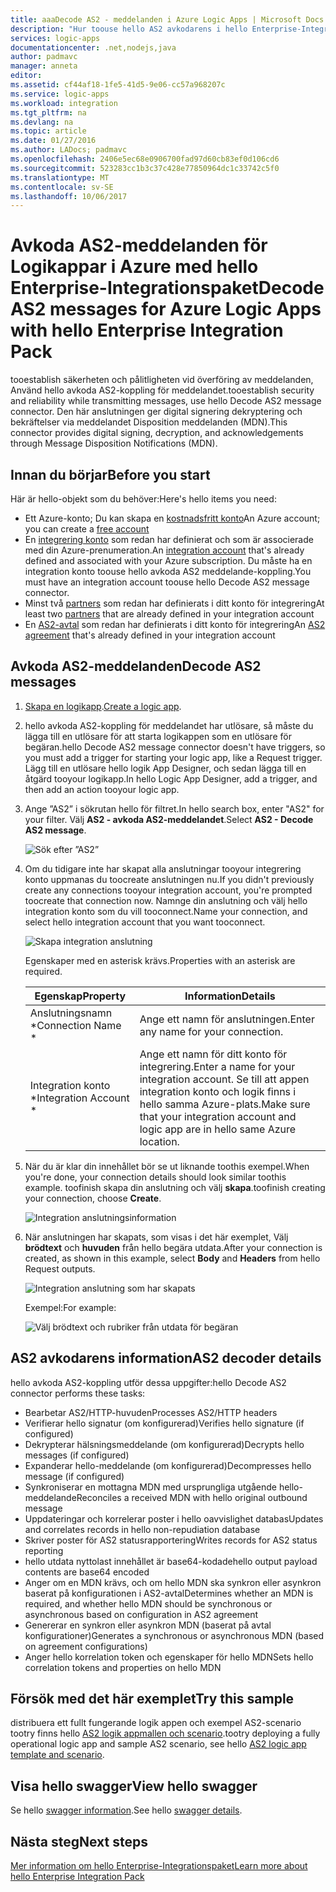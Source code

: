 ```yaml
---
title: aaaDecode AS2 - meddelanden i Azure Logic Apps | Microsoft Docs
description: "Hur toouse hello AS2 avkodarens i hello Enterprise-Integrationspaket för Logikappar i Azure"
services: logic-apps
documentationcenter: .net,nodejs,java
author: padmavc
manager: anneta
editor: 
ms.assetid: cf44af18-1fe5-41d5-9e06-cc57a968207c
ms.service: logic-apps
ms.workload: integration
ms.tgt_pltfrm: na
ms.devlang: na
ms.topic: article
ms.date: 01/27/2016
ms.author: LADocs; padmavc
ms.openlocfilehash: 2406e5ec68e0906700fad97d60cb83ef0d106cd6
ms.sourcegitcommit: 523283cc1b3c37c428e77850964dc1c33742c5f0
ms.translationtype: MT
ms.contentlocale: sv-SE
ms.lasthandoff: 10/06/2017
---
```

# <a name="decode-as2-messages-for-azure-logic-apps-with-hello-enterprise-integration-pack"></a><span data-ttu-id="998f7-103">Avkoda AS2-meddelanden för Logikappar i Azure med hello Enterprise-Integrationspaket</span><span class="sxs-lookup"><span data-stu-id="998f7-103">Decode AS2 messages for Azure Logic Apps with hello Enterprise Integration Pack</span></span> 

<span data-ttu-id="998f7-104">tooestablish säkerheten och pålitligheten vid överföring av meddelanden, Använd hello avkoda AS2-koppling för meddelandet.</span><span class="sxs-lookup"><span data-stu-id="998f7-104">tooestablish security and reliability while transmitting messages, use hello Decode AS2 message connector.</span></span> <span data-ttu-id="998f7-105">Den här anslutningen ger digital signering dekryptering och bekräftelser via meddelandet Disposition meddelanden (MDN).</span><span class="sxs-lookup"><span data-stu-id="998f7-105">This connector provides digital signing, decryption, and acknowledgements through Message Disposition Notifications (MDN).</span></span>

## <a name="before-you-start"></a><span data-ttu-id="998f7-106">Innan du börjar</span><span class="sxs-lookup"><span data-stu-id="998f7-106">Before you start</span></span>

<span data-ttu-id="998f7-107">Här är hello-objekt som du behöver:</span><span class="sxs-lookup"><span data-stu-id="998f7-107">Here's hello items you need:</span></span>

* <span data-ttu-id="998f7-108">Ett Azure-konto; Du kan skapa en [kostnadsfritt konto](https://azure.microsoft.com/free)</span><span class="sxs-lookup"><span data-stu-id="998f7-108">An Azure account; you can create a [free account](https://azure.microsoft.com/free)</span></span>
* <span data-ttu-id="998f7-109">En [integrering konto](logic-apps-enterprise-integration-create-integration-account.md) som redan har definierat och som är associerade med din Azure-prenumeration.</span><span class="sxs-lookup"><span data-stu-id="998f7-109">An [integration account](logic-apps-enterprise-integration-create-integration-account.md) that's already defined and associated with your Azure subscription.</span></span> <span data-ttu-id="998f7-110">Du måste ha en integration konto toouse hello avkoda AS2 meddelande-koppling.</span><span class="sxs-lookup"><span data-stu-id="998f7-110">You must have an integration account toouse hello Decode AS2 message connector.</span></span>
* <span data-ttu-id="998f7-111">Minst två [partners](logic-apps-enterprise-integration-partners.md) som redan har definierats i ditt konto för integrering</span><span class="sxs-lookup"><span data-stu-id="998f7-111">At least two [partners](logic-apps-enterprise-integration-partners.md) that are already defined in your integration account</span></span>
* <span data-ttu-id="998f7-112">En [AS2-avtal](logic-apps-enterprise-integration-as2.md) som redan har definierats i ditt konto för integrering</span><span class="sxs-lookup"><span data-stu-id="998f7-112">An [AS2 agreement](logic-apps-enterprise-integration-as2.md) that's already defined in your integration account</span></span>

## <a name="decode-as2-messages"></a><span data-ttu-id="998f7-113">Avkoda AS2-meddelanden</span><span class="sxs-lookup"><span data-stu-id="998f7-113">Decode AS2 messages</span></span>

1. <span data-ttu-id="998f7-114">[Skapa en logikapp](../logic-apps/logic-apps-create-a-logic-app.md).</span><span class="sxs-lookup"><span data-stu-id="998f7-114">[Create a logic app](../logic-apps/logic-apps-create-a-logic-app.md).</span></span>

2. <span data-ttu-id="998f7-115">hello avkoda AS2-koppling för meddelandet har utlösare, så måste du lägga till en utlösare för att starta logikappen som en utlösare för begäran.</span><span class="sxs-lookup"><span data-stu-id="998f7-115">hello Decode AS2 message connector doesn't have triggers, so you must add a trigger for starting your logic app, like a Request trigger.</span></span> <span data-ttu-id="998f7-116">Lägg till en utlösare hello logik App Designer, och sedan lägga till en åtgärd tooyour logikapp.</span><span class="sxs-lookup"><span data-stu-id="998f7-116">In hello Logic App Designer, add a trigger, and then add an action tooyour logic app.</span></span>

3.  <span data-ttu-id="998f7-117">Ange ”AS2” i sökrutan hello för filtret.</span><span class="sxs-lookup"><span data-stu-id="998f7-117">In hello search box, enter "AS2" for your filter.</span></span> <span data-ttu-id="998f7-118">Välj **AS2 - avkoda AS2-meddelandet**.</span><span class="sxs-lookup"><span data-stu-id="998f7-118">Select **AS2 - Decode AS2 message**.</span></span>
   
    ![Sök efter ”AS2”](media/logic-apps-enterprise-integration-as2-decode/as2decodeimage1.png)

4. <span data-ttu-id="998f7-120">Om du tidigare inte har skapat alla anslutningar tooyour integrering konto uppmanas du toocreate anslutningen nu.</span><span class="sxs-lookup"><span data-stu-id="998f7-120">If you didn't previously create any connections tooyour integration account, you're prompted toocreate that connection now.</span></span> <span data-ttu-id="998f7-121">Namnge din anslutning och välj hello integration konto som du vill tooconnect.</span><span class="sxs-lookup"><span data-stu-id="998f7-121">Name your connection, and select hello integration account that you want tooconnect.</span></span>
   
    ![Skapa integration anslutning](media/logic-apps-enterprise-integration-as2-decode/as2decodeimage2.png)

    <span data-ttu-id="998f7-123">Egenskaper med en asterisk krävs.</span><span class="sxs-lookup"><span data-stu-id="998f7-123">Properties with an asterisk are required.</span></span>

    | <span data-ttu-id="998f7-124">Egenskap</span><span class="sxs-lookup"><span data-stu-id="998f7-124">Property</span></span> | <span data-ttu-id="998f7-125">Information</span><span class="sxs-lookup"><span data-stu-id="998f7-125">Details</span></span> |
    | --- | --- |
    | <span data-ttu-id="998f7-126">Anslutningsnamn *</span><span class="sxs-lookup"><span data-stu-id="998f7-126">Connection Name *</span></span> |<span data-ttu-id="998f7-127">Ange ett namn för anslutningen.</span><span class="sxs-lookup"><span data-stu-id="998f7-127">Enter any name for your connection.</span></span> |
    | <span data-ttu-id="998f7-128">Integration konto *</span><span class="sxs-lookup"><span data-stu-id="998f7-128">Integration Account *</span></span> |<span data-ttu-id="998f7-129">Ange ett namn för ditt konto för integrering.</span><span class="sxs-lookup"><span data-stu-id="998f7-129">Enter a name for your integration account.</span></span> <span data-ttu-id="998f7-130">Se till att appen integration konto och logik finns i hello samma Azure-plats.</span><span class="sxs-lookup"><span data-stu-id="998f7-130">Make sure that your integration account and logic app are in hello same Azure location.</span></span> |

5.  <span data-ttu-id="998f7-131">När du är klar din innehållet bör se ut liknande toothis exempel.</span><span class="sxs-lookup"><span data-stu-id="998f7-131">When you're done, your connection details should look similar toothis example.</span></span> <span data-ttu-id="998f7-132">toofinish skapa din anslutning och välj **skapa**.</span><span class="sxs-lookup"><span data-stu-id="998f7-132">toofinish creating your connection, choose **Create**.</span></span>

    ![Integration anslutningsinformation](media/logic-apps-enterprise-integration-as2-decode/as2decodeimage3.png)

6. <span data-ttu-id="998f7-134">När anslutningen har skapats, som visas i det här exemplet, Välj **brödtext** och **huvuden** från hello begära utdata.</span><span class="sxs-lookup"><span data-stu-id="998f7-134">After your connection is created, as shown in this example, select **Body** and **Headers** from hello Request outputs.</span></span>
   
    ![Integration anslutning som har skapats](media/logic-apps-enterprise-integration-as2-decode/as2decodeimage4.png) 

    <span data-ttu-id="998f7-136">Exempel:</span><span class="sxs-lookup"><span data-stu-id="998f7-136">For example:</span></span>

    ![Välj brödtext och rubriker från utdata för begäran](media/logic-apps-enterprise-integration-as2-decode/as2decodeimage5.png) 

## <a name="as2-decoder-details"></a><span data-ttu-id="998f7-138">AS2 avkodarens information</span><span class="sxs-lookup"><span data-stu-id="998f7-138">AS2 decoder details</span></span>

<span data-ttu-id="998f7-139">hello avkoda AS2-koppling utför dessa uppgifter:</span><span class="sxs-lookup"><span data-stu-id="998f7-139">hello Decode AS2 connector performs these tasks:</span></span> 

* <span data-ttu-id="998f7-140">Bearbetar AS2/HTTP-huvuden</span><span class="sxs-lookup"><span data-stu-id="998f7-140">Processes AS2/HTTP headers</span></span>
* <span data-ttu-id="998f7-141">Verifierar hello signatur (om konfigurerad)</span><span class="sxs-lookup"><span data-stu-id="998f7-141">Verifies hello signature (if configured)</span></span>
* <span data-ttu-id="998f7-142">Dekrypterar hälsningsmeddelande (om konfigurerad)</span><span class="sxs-lookup"><span data-stu-id="998f7-142">Decrypts hello messages (if configured)</span></span>
* <span data-ttu-id="998f7-143">Expanderar hello-meddelande (om konfigurerad)</span><span class="sxs-lookup"><span data-stu-id="998f7-143">Decompresses hello message (if configured)</span></span>
* <span data-ttu-id="998f7-144">Synkroniserar en mottagna MDN med ursprungliga utgående hello-meddelande</span><span class="sxs-lookup"><span data-stu-id="998f7-144">Reconciles a received MDN with hello original outbound message</span></span>
* <span data-ttu-id="998f7-145">Uppdateringar och korrelerar poster i hello oavvislighet databas</span><span class="sxs-lookup"><span data-stu-id="998f7-145">Updates and correlates records in hello non-repudiation database</span></span>
* <span data-ttu-id="998f7-146">Skriver poster för AS2 statusrapportering</span><span class="sxs-lookup"><span data-stu-id="998f7-146">Writes records for AS2 status reporting</span></span>
* <span data-ttu-id="998f7-147">hello utdata nyttolast innehållet är base64-kodade</span><span class="sxs-lookup"><span data-stu-id="998f7-147">hello output payload contents are base64 encoded</span></span>
* <span data-ttu-id="998f7-148">Anger om en MDN krävs, och om hello MDN ska synkron eller asynkron baserat på konfigurationen i AS2-avtal</span><span class="sxs-lookup"><span data-stu-id="998f7-148">Determines whether an MDN is required, and whether hello MDN should be synchronous or asynchronous based on configuration in AS2 agreement</span></span>
* <span data-ttu-id="998f7-149">Genererar en synkron eller asynkron MDN (baserat på avtal konfigurationer)</span><span class="sxs-lookup"><span data-stu-id="998f7-149">Generates a synchronous or asynchronous MDN (based on agreement configurations)</span></span>
* <span data-ttu-id="998f7-150">Anger hello korrelation token och egenskaper för hello MDN</span><span class="sxs-lookup"><span data-stu-id="998f7-150">Sets hello correlation tokens and properties on hello MDN</span></span>

## <a name="try-this-sample"></a><span data-ttu-id="998f7-151">Försök med det här exemplet</span><span class="sxs-lookup"><span data-stu-id="998f7-151">Try this sample</span></span>

<span data-ttu-id="998f7-152">distribuera ett fullt fungerande logik appen och exempel AS2-scenario tootry finns hello [AS2 logik appmallen och scenario](https://azure.microsoft.com/documentation/templates/201-logic-app-as2-send-receive/).</span><span class="sxs-lookup"><span data-stu-id="998f7-152">tootry deploying a fully operational logic app and sample AS2 scenario, see hello [AS2 logic app template and scenario](https://azure.microsoft.com/documentation/templates/201-logic-app-as2-send-receive/).</span></span>

## <a name="view-hello-swagger"></a><span data-ttu-id="998f7-153">Visa hello swagger</span><span class="sxs-lookup"><span data-stu-id="998f7-153">View hello swagger</span></span>
<span data-ttu-id="998f7-154">Se hello [swagger information](/connectors/as2/).</span><span class="sxs-lookup"><span data-stu-id="998f7-154">See hello [swagger details](/connectors/as2/).</span></span> 

## <a name="next-steps"></a><span data-ttu-id="998f7-155">Nästa steg</span><span class="sxs-lookup"><span data-stu-id="998f7-155">Next steps</span></span>
[<span data-ttu-id="998f7-156">Mer information om hello Enterprise-Integrationspaket</span><span class="sxs-lookup"><span data-stu-id="998f7-156">Learn more about hello Enterprise Integration Pack</span></span>](logic-apps-enterprise-integration-overview.md) 

